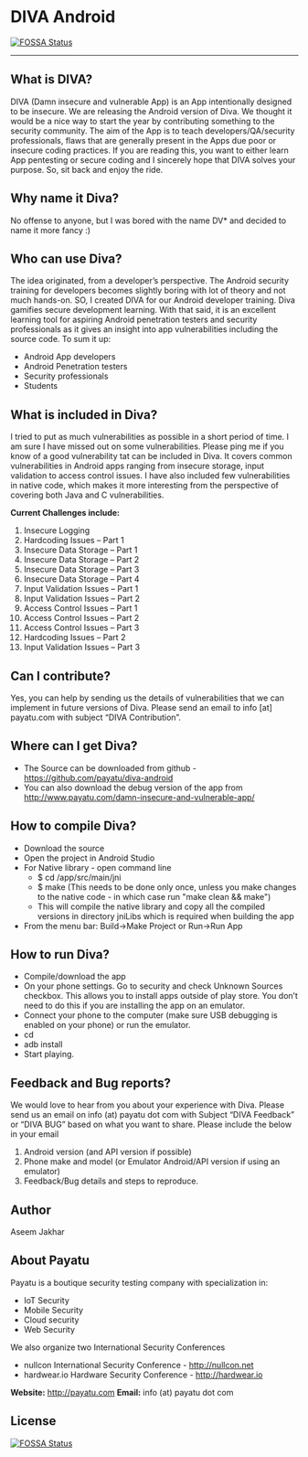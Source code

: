 # DIVA Android
[![FOSSA Status](https://app.fossa.com/api/projects/git%2Bgithub.com%2FAngelo99%2Fdiva-android.svg?type=shield)](https://app.fossa.com/projects/git%2Bgithub.com%2FAngelo99%2Fdiva-android?ref=badge_shield)

---
## What is DIVA?
DIVA (Damn insecure and vulnerable App) is an App intentionally designed to be insecure. We are releasing the Android version of Diva. We thought it would be a nice way to start the year by contributing something to the security community. The aim of the App is to teach developers/QA/security professionals, flaws that are generally present in the Apps due poor or insecure coding practices. If you are reading this, you want to either learn App pentesting or secure coding and I sincerely hope that DIVA solves your purpose. So, sit back and enjoy the ride.

## Why name it Diva?
No offense to anyone, but I was bored with the name DV* and decided to name it more fancy :)

## Who can use Diva?
The idea originated, from a developer’s perspective. The Android security training for developers becomes slightly boring with lot of theory and not much hands-on. SO, I created DIVA for our Android developer training. Diva gamifies secure development learning. With that said, it is an excellent learning tool for aspiring Android penetration testers and security professionals as it gives an insight into app vulnerabilities including the source code. To sum it up:
* Android App developers
* Android Penetration testers
* Security professionals
* Students

## What is included in Diva?

I tried to put as much vulnerabilities as possible in a short period of time. I am sure I have missed out on some vulnerabilities. Please ping me if you know of a good vulnerability tat can be included in Diva. It covers common vulnerabilities in Android apps ranging from insecure storage, input validation to access control issues. I have also included few vulnerabilities in native code, which makes it more interesting from the perspective of covering both Java and C vulnerabilities.

**Current Challenges include:**

1. Insecure Logging
2. Hardcoding Issues – Part 1
3. Insecure Data Storage – Part 1
4. Insecure Data Storage – Part 2
5. Insecure Data Storage – Part 3
6. Insecure Data Storage – Part 4
7. Input Validation Issues – Part 1
8. Input Validation Issues – Part 2
9. Access Control Issues – Part 1
10. Access Control Issues – Part 2
11. Access Control Issues – Part 3
12. Hardcoding Issues – Part 2
13. Input Validation Issues – Part 3

## Can I contribute?
Yes, you can help by sending us the details of vulnerabilities that we can implement in future versions of Diva. Please send an email to info [at] payatu.com with subject “DIVA Contribution”.

## Where can I get Diva?
* The Source can be downloaded from github - https://github.com/payatu/diva-android
* You can also download the debug version of the app from http://www.payatu.com/damn-insecure-and-vulnerable-app/

## How to compile Diva?
* Download the source
* Open the project in Android Studio
* For Native library - open command line
  * $ cd <Project-dir>/app/src/main/jni
  * $ make (This needs to be done only once, unless you make changes to the native code - in which case run "make clean && make")  
  * This will compile the native library and copy all the compiled versions in directory jniLibs which is required when building the app
* From the menu bar: Build->Make Project  or  Run->Run App

## How to run Diva?
* Compile/download the app
* On your phone settings. Go to security and check Unknown Sources checkbox. This allows you to install apps outside of play store. You don’t need to do this if you are installing the app on an emulator.
* Connect your phone to the computer (make sure USB debugging is enabled on your phone) or run the emulator.
* cd <app-directory>
* adb install <apk-file>
* Start playing.

## Feedback and Bug reports?
We would love to hear from you about your experience with Diva. Please send us an email on info (at) payatu dot com with Subject “DIVA Feedback” or “DIVA BUG” based on what you want to share. Please include the below in your email
1. Android version (and API version if possible)
2. Phone make and model (or Emulator Android/API version if using an emulator)
3. Feedback/Bug details and steps to reproduce.

## Author
Aseem Jakhar

## About Payatu
Payatu is a boutique security testing company with specialization in:
* IoT Security
* Mobile Security
* Cloud security
* Web Security

We also organize two International Security Conferences
* nullcon International Security Conference - http://nullcon.net
* hardwear.io Hardware Security Conference - http://hardwear.io

**Website:** http://payatu.com
**Email:** info (at) payatu dot com


## License
[![FOSSA Status](https://app.fossa.com/api/projects/git%2Bgithub.com%2FAngelo99%2Fdiva-android.svg?type=large)](https://app.fossa.com/projects/git%2Bgithub.com%2FAngelo99%2Fdiva-android?ref=badge_large)